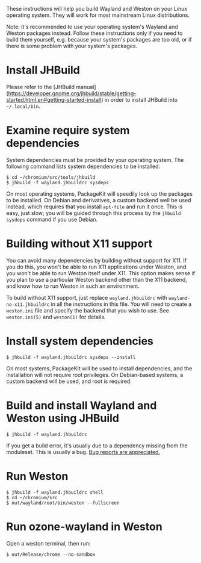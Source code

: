 These instructions will help you build Wayland and Weston on your Linux
operating system. They will work for most mainstream Linux distributions.

Note: it's recommended to use your operating system's Wayland and Weston
packages instead. Follow these instructions only if you need to build them
yourself, e.g. because your system's packages are too old, or if there is
some problem with your system's packages.

# Install JHBuild

Please refer to the
[JHBuild manual]
(https://developer.gnome.org/jhbuild/stable/getting-started.html.en#getting-started-install)
in order to install JHBuild into `~/.local/bin`.

# Examine require system dependencies

System dependencies must be provided by your operating system. The following
command lists system dependencies to be installed:

```
$ cd ~/chromium/src/tools/jhbuild
$ jhbuild -f wayland.jhbuildrc sysdeps
```

On most operating systems, PackageKit will speedily look up the packages to be
installed. On Debian and derivatives, a custom backend well be used instead,
which requires that you install `apt-file` and run it once. This is easy, just
slow; you will be guided through this process by the `jhbuild sysdeps` command
if you use Debian.

# Building without X11 support

You can avoid many dependencies by building without support for X11. If you do
this, you won't be able to run X11 applications under Weston, and you won't be
able to run Weston itself under X11. This option makes sense if you plan to use
a particular Weston backend other than the X11 backend, and know how to run
Weston in such an environment.

To build without X11 support, just replace `wayland.jhbuildrc` with
`wayland-no-x11.jhbuildrc` in all the instructions in this file. You will need
to create a `weston.ini` file and specify the backend that you wish to use.
See `weston.ini(5)` and `weston(1)` for details.

# Install system dependencies

`$ jhbuild -f wayland.jhbuildrc sysdeps --install`

On most systems, PackageKit will be used to install dependencies, and the
installation will not require root privileges. On Debian-based systems, a custom
backend will be used, and root is required.

# Build and install Wayland and Weston using JHBuild

`$ jhbuild -f wayland.jhbuildrc`

If you get a build error, it's usually due to a dependency missing from the
moduleset. This is usually a bug.
[Bug reports are appreciated.](https://github.com/01org/ozone-wayland/issues)

# Run Weston

```
$ jhbuild -f wayland.jhbuildrc shell
$ cd ~/chromium/src
$ out/wayland/root/bin/weston --fullscreen
```

# Run ozone-wayland in Weston

Open a weston terminal, then run:

`$ out/Release/chrome --no-sandbox`
